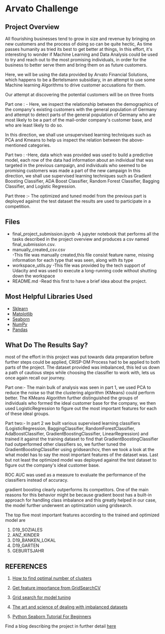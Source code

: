 # Arvato  Challenge 

## Project Overview

All flourishing businesses tend to grow in size and revenue by bringing on new customers and the process of doing so can be quite hectic, As time passes humanity as tried its best to get better at things, In this effort, it's interesting to wonder if Machine Learning and Data Analysis could be used to try and reach out to the most promising individuals, in order for the business to better serve them and bring them on as future customers.

Here, we will be using the data provided by Arvato Financial Solutions, which happens to be a Bertelsmann subsidiary, in an attempt to use some Machine learning Algorithms to drive customer accusations for them.

Our attempt at discovering the potential customers will be on three fronts

Part one : - Here, we inspect the relationship between the demographics of the company's existing customers with the general population of Germany and attempt to detect parts of the general population of Germany who are most likely to be a part of the mail-order company's customer base, and who are least likely to do so.

In this direction, we shall use unsupervised learning techniques such as PCA and Kmeans to help us inspect the relation between the above-mentioned categories.

Part two : -Here, data which was provided was used to build a predictive model, each row of the data had information about an individual that was targeted in the previous campaign, and individuals who seemed to be promising customers was made a part of the new campaign
In this direction, we shall use supervised learning techniques such as Gradient Boosting Classifier, ADA Boost Classifier, Random Forest Classifier, Bagging Classifier, and Logistic Regression.

Part three :- The optimized and tuned model from the previous part is deployed against the test dataset the results are used to participate in a  competition.


## Files 
- final_project_submission.ipynb
	-A jupyter notebook that performs all the tasks described in the project overview and produces a csv named final_submission.csv.
- manually_created_csv.csv	
	-This file was manually created,this file consist feature name, missing information for each type that was seen, along with its type
- workspace_utils.py
	-This file was provided by the tech support of Udacity and was used to execute a long-running code without shutting down the workspace
- README.md
	-Read this first to have a brief idea about the project.

## Most Helpful Libraries Used
- [Sklearn](https://scikit-learn.org/stable/)
- [Matplotlib](https://matplotlib.org/)
- [Seaborn](https://seaborn.pydata.org/)
- [NumPy](https://numpy.org/)
- [Pandas](https://pandas.pydata.org/)

## What Do The Results Say?

most of the effort in this project was put towards data preparation before further steps could be applied, CRISP-DM Process had to be applied to both parts of the project. The dataset provided was imbalanced, this led us down a path of cautious steps while choosing the classifier to work with, lets us once again recall our journey.

Part one:- The main bulk of analysis was seen in part 1, we used PCA to reduce the noise so that the clustering algorithm (KMeans) could perform better. The KMeans Algorithm further distinguished the groups of individuals who formed the ideal customer base for the company, we then used LogisticRegression to figure out the most important features for each of these ideal groups.

Part two:- In part 2 we built various supervised learning classifiers (LogisticRegression, BaggingClassifier, RandomForestClassifier, AdaBoostClassifier, GradientBoostingClassifier, LinearRegression) and trained it against the training dataset to find that GradientBoostingClassifier had outperformed other classifiers so, we further tuned the GradientBoostingClassifier using gridsearchcv, then we took a look at the what model has to say the most important features of the dataset was. Last but not least the optimized model was deployed against the test dataset to figure out the company's ideal customer base.

ROC AUC was used as a measure to evaluate the performance of the classifiers instead of accuracy.

gradient boosting clearly outperforms its competitors. One of the main reasons for this behavior might be because gradient boost has a built-in approach for handling class imbalance and this greatly helped in our case, the model further underwent an optimization using gridsearch.

The top five most important features according to the trained and optimized model are
1) D19_SOZIALES
2) ANZ_KINDER
3) D19_BANKEN_LOKAL
4) D19_GARTEN	
5) GEBURTSJAHR

## REFERENCES
1) [How to find optimal number of clusters](https://blog.cambridgespark.com/how-to-determine-the-optimal-number-of-clusters-for-k-means-clustering-14f27070048f)

2) [Get feature importance from GridSearchCV](https://stackoverflow.com/questions/48377296/get-feature-importance-from-gridsearchcv)

3) [Grid search for model tuning ](https://towardsdatascience.com/grid-search-for-model-tuning-3319b259367e)

4) [The art and science of dealing with imbalanced datasets](https://medium.com/@humansforai/the-art-and-science-of-dealing-with-imbalanced-datasets-209b448a11c5)

5) [Python Seaborn Tutorial For Beginners](https://www.datacamp.com/community/tutorials/seaborn-python-tutorial?utm_source=adwords_ppc&utm_campaignid=1455363063&utm_adgroupid=65083631748&utm_device=c&utm_keyword=&utm_matchtype=b&utm_network=g&utm_adpostion=&utm_creative=278443377095&utm_targetid=aud-390929969673:dsa-473406580275&utm_loc_interest_ms=&utm_loc_physical_ms=9062077&gclid=CjwKCAjwtqj2BRBYEiwAqfzur1C6NlUn5QCR0AwtfJqWlmyqLcsloZYT3W6YTFwMeFFOwZUODRzhERoCcbQQAvD_BwE)

Find a blog describing the project in further detail [here](https://medium.com/@bipinbiddappa/can-meaningful-data-be-used-to-drive-customer-accusation-3c1caa89b352)
